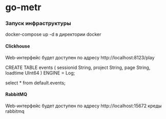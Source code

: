 # go-metr

### Запуск инфраструктуры
docker-compose up -d в директории docker
#### Clickhouse
Web-интерфейс будет доступен по адресу http://localhost:8123/play

CREATE TABLE events
(
    sessionid String,
    project String,
    page String,
    loadtime UInt64
) ENGINE = Log;

select * from default.events;

#### RabbitMQ
Web-интерфейс будет доступен по адресу http://localhost:15672
креды rabbitmq